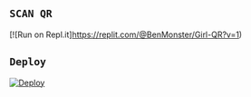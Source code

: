 

## `SCAN QR`

[![Run on Repl.it]https://replit.com/@BenMonster/Girl-QR?v=1) 


## `Deploy`

[![Deploy](https://www.herokucdn.com/deploy/button.svg)](https://heroku.com/deploy?template=https://github.com/Ben-Monster/GIRL.git)








